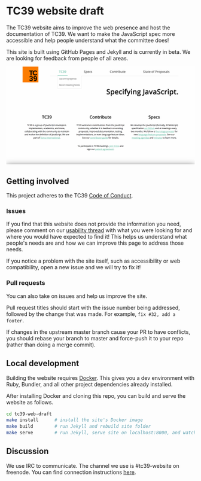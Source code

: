 # TC39 website draft

The TC39 website aims to improve the web presence and host the documentation of TC39. We want to
make the JavaScript spec more accessible and help people understand what the committee does!

This site is built using GitHub Pages and Jekyll and is currently in beta. We are looking for
feedback from people of all areas.

![website-screenshot](./screenshot.png)

## Getting involved

This project adheres to the TC39 [Code of Conduct](https://tc39.github.io/code-of-conduct/).

### Issues

If you find that this website does not provide the information you need, please comment on our
[usability thread](https://github.com/tc39/tc39-web-draft/issues/41) with
what you were looking for and where you would have expected to find it! This
helps us understand what people's needs are and how we can improve this page to address those needs.

If you notice a problem with the site itself, such as accessibility or web compatibility, open a new issue and we will try to fix it!

### Pull requests

You can also take on issues and help us improve the site.

Pull request titles should start with the issue number being addressed, followed by
the change that was made. For example, `fix #32, add a footer`.

If changes in the upstream master branch cause your PR to have conflicts, you should
rebase your branch to master and force-push it to your repo (rather than doing a
merge commit).

## Local development

Building the website requires [Docker](https://docs.docker.com/install/). This gives you a dev environment with Ruby, Bundler, and all other project dependencies already installed.

After installing Docker and cloning this repo, you can build and serve the website as follows.
```bash
cd tc39-web-draft
make install      # install the site's Docker image
make build        # run Jekyll and rebuild site folder
make serve        # run Jekyll, serve site on localhost:8000, and watch for local changes
```

## Discussion

We use IRC to communicate. The channel we use is #tc39-website on freenode. You can find
connection instructions [here](https://freenode.net/kb/answer/chat).
